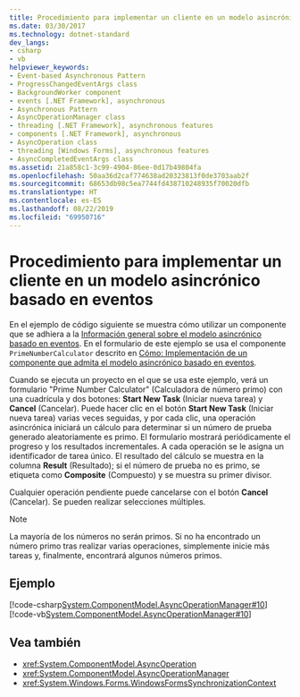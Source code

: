 ```yaml
---
title: Procedimiento para implementar un cliente en un modelo asincrónico basado en eventos
ms.date: 03/30/2017
ms.technology: dotnet-standard
dev_langs:
- csharp
- vb
helpviewer_keywords:
- Event-based Asynchronous Pattern
- ProgressChangedEventArgs class
- BackgroundWorker component
- events [.NET Framework], asynchronous
- Asynchronous Pattern
- AsyncOperationManager class
- threading [.NET Framework], asynchronous features
- components [.NET Framework], asynchronous
- AsyncOperation class
- threading [Windows Forms], asynchronous features
- AsyncCompletedEventArgs class
ms.assetid: 21a858c1-3c99-4904-86ee-0d17b49804fa
ms.openlocfilehash: 50aa36d2caf774638ad20323813f0de3703aab2f
ms.sourcegitcommit: 68653db98c5ea7744fd438710248935f70020dfb
ms.translationtype: HT
ms.contentlocale: es-ES
ms.lasthandoff: 08/22/2019
ms.locfileid: "69950716"
---
```

# <a name="how-to-implement-a-client-of-the-event-based-asynchronous-pattern"></a>Procedimiento para implementar un cliente en un modelo asincrónico basado en eventos
En el ejemplo de código siguiente se muestra cómo utilizar un componente que se adhiera a la [Información general sobre el modelo asincrónico basado en eventos](../../../docs/standard/asynchronous-programming-patterns/event-based-asynchronous-pattern-overview.md). En el formulario de este ejemplo se usa el componente `PrimeNumberCalculator` descrito en [Cómo: Implementación de un componente que admita el modelo asincrónico basado en eventos](../../../docs/standard/asynchronous-programming-patterns/component-that-supports-the-event-based-asynchronous-pattern.md).  
  
 Cuando se ejecuta un proyecto en el que se usa este ejemplo, verá un formulario "Prime Number Calculator" (Calculadora de número primo) con una cuadrícula y dos botones: **Start New Task** (Iniciar nueva tarea) y **Cancel** (Cancelar). Puede hacer clic en el botón **Start New Task** (Iniciar nueva tarea) varias veces seguidas, y por cada clic, una operación asincrónica iniciará un cálculo para determinar si un número de prueba generado aleatoriamente es primo. El formulario mostrará periódicamente el progreso y los resultados incrementales. A cada operación se le asigna un identificador de tarea único. El resultado del cálculo se muestra en la columna **Result** (Resultado); si el número de prueba no es primo, se etiqueta como **Composite** (Compuesto) y se muestra su primer divisor.  
  
 Cualquier operación pendiente puede cancelarse con el botón **Cancel** (Cancelar). Se pueden realizar selecciones múltiples.  
  
> [!NOTE]
> La mayoría de los números no serán primos. Si no ha encontrado un número primo tras realizar varias operaciones, simplemente inicie más tareas y, finalmente, encontrará algunos números primos.  
  
## <a name="example"></a>Ejemplo  
 [!code-csharp[System.ComponentModel.AsyncOperationManager#10](../../../samples/snippets/csharp/VS_Snippets_Winforms/System.ComponentModel.AsyncOperationManager/CS/primenumbercalculatormain.cs#10)]
 [!code-vb[System.ComponentModel.AsyncOperationManager#10](../../../samples/snippets/visualbasic/VS_Snippets_Winforms/System.ComponentModel.AsyncOperationManager/VB/primenumbercalculatormain.vb#10)]  
  
## <a name="see-also"></a>Vea también

- <xref:System.ComponentModel.AsyncOperation>
- <xref:System.ComponentModel.AsyncOperationManager>
- <xref:System.Windows.Forms.WindowsFormsSynchronizationContext>
